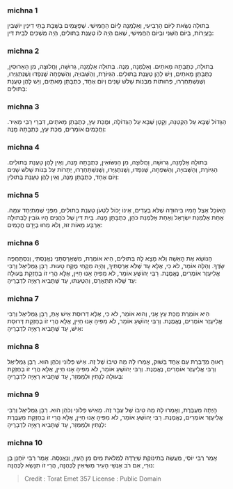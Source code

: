 
### michna 1
בְּתוּלָה נִשֵּׂאת לַיּוֹם הָרְבִיעִי, וְאַלְמָנָה לַיּוֹם הַחֲמִישִׁי. שֶׁפַּעֲמַיִם בַּשַּׁבָּת בָּתֵּי דִינִין יוֹשְׁבִין בָּעֲיָרוֹת, בַּיּוֹם הַשֵּׁנִי וּבַיּוֹם הַחֲמִישִׁי, שֶׁאִם הָיָה לוֹ טַעֲנַת בְּתוּלִים, הָיָה מַשְׁכִּים לְבֵית דִּין: 

### michna 2
בְּתוּלָה, כְּתֻבָּתָהּ מָאתַיִם. וְאַלְמָנָה, מָנֶה. בְּתוּלָה אַלְמָנָה, גְּרוּשָׁה, וַחֲלוּצָה, מִן הָאֵרוּסִין, כְּתֻבָּתָן מָאתַיִם, וְיֵשׁ לָהֶן טַעֲנַת בְּתוּלִים. הַגִּיּוֹרֶת, וְהַשְּׁבוּיָה, וְהַשִּׁפְחָה שֶׁנִּפְדּוּ וְשֶׁנִּתְגַּיְּרוּ, וְשֶׁנִּשְׁתַּחְרְרוּ, פְּחוּתוֹת מִבְּנוֹת שָׁלֹשׁ שָׁנִים וְיוֹם אֶחָד, כְּתֻבָּתָן מָאתַיִם, וְיֵשׁ לָהֶן טַעֲנַת בְּתוּלִים: 

### michna 3
הַגָּדוֹל שֶׁבָּא עַל הַקְּטַנָּה, וְקָטָן שֶׁבָּא עַל הַגְּדוֹלָה, וּמֻכַּת עֵץ, כְּתֻבָּתָן מָאתַיִם, דִּבְרֵי רַבִּי מֵאִיר. וַחֲכָמִים אוֹמְרִים, מֻכַּת עֵץ, כְּתֻבָּתָהּ מָנֶה: 

### michna 4
בְּתוּלָה אַלְמָנָה, גְּרוּשָׁה, וַחֲלוּצָה, מִן הַנִּשּׂוּאִין, כְּתֻבָּתָהּ מָנֶה, וְאֵין לָהֶן טַעֲנַת בְּתוּלִים. הַגִּיּוֹרֶת, וְהַשְּׁבוּיָה, וְהַשִּׁפְחָה, שֶׁנִּפְדּוּ, וְשֶׁנִּתְגַּיְּרוּ, וְשֶׁנִּשְׁתַּחְרְרוּ, יְתֵרוֹת עַל בְּנוֹת שָׁלֹשׁ שָׁנִים וְיוֹם אֶחָד, כְּתֻבָּתָן מָנֶה, וְאֵין לָהֶן טַעֲנַת בְּתוּלִין: 

### michna 5
הָאוֹכֵל אֵצֶל חָמִיו בִּיהוּדָה שֶׁלֹּא בְעֵדִים, אֵינוֹ יָכוֹל לִטְעֹן טַעֲנַת בְּתוּלִים, מִפְּנֵי שֶׁמִּתְיַחֵד עִמָּהּ. אַחַת אַלְמְנַת יִשְׂרָאֵל וְאַחַת אַלְמְנַת כֹּהֵן, כְּתֻבָּתָן מָנֶה. בֵּית דִּין שֶׁל כֹּהֲנִים הָיוּ גוֹבִין לַבְּתוּלָה אַרְבַּע מֵאוֹת זוּז, וְלֹא מִחוּ בְיָדָם חֲכָמִים: 

### michna 6
הַנּוֹשֵׂא אֶת הָאִשָּׁה וְלֹא מָצָא לָהּ בְּתוּלִים, הִיא אוֹמֶרֶת, מִשֶּׁאֵרַסְתַּנִי נֶאֱנַסְתִּי, וְנִסְתַּחֲפָה שָׂדֶךָ. וְהַלָּה אוֹמֵר, לֹא כִי, אֶלָּא עַד שֶׁלֹּא אֵרַסְתִּיךְ, וְהָיָה מִקָּחִי מֶקַּח טָעוּת. רַבָּן גַּמְלִיאֵל וְרַבִּי אֱלִיעֶזֶר אוֹמְרִים, נֶאֱמֶנֶת. רַבִּי יְהוֹשֻׁעַ אוֹמֵר, לֹא מִפִּיהָ אָנוּ חַיִּין, אֶלָּא הֲרֵי זוֹ בְחֶזְקַת בְּעוּלָה עַד שֶׁלֹּא תִתְאָרֵס, וְהִטְעַתּוּ, עַד שֶׁתָּבִיא רְאָיָה לִדְבָרֶיהָ: 

### michna 7
הִיא אוֹמֶרֶת מֻכַּת עֵץ אָנִי, וְהוּא אוֹמֵר, לֹא כִי, אֶלָּא דְרוּסַת אִישׁ אָתְּ, רַבָּן גַּמְלִיאֵל וְרַבִּי אֱלִיעֶזֶר אוֹמְרִים, נֶאֱמֶנֶת. וְרַבִּי יְהוֹשֻׁעַ אוֹמֵר, לֹא מִפִּיהָ אָנוּ חַיִּין, אֶלָּא הֲרֵי זוֹ בְחֶזְקַת דְּרוּסַת אִישׁ, עַד שֶׁתָּבִיא רְאָיָה לִדְבָרֶיהָ: 

### michna 8
רָאוּהָ מְדַבֶּרֶת עִם אֶחָד בַּשּׁוּק, אָמְרוּ לָהּ מַה טִּיבוֹ שֶׁל זֶה. אִישׁ פְּלוֹנִי וְכֹהֵן הוּא. רַבָּן גַּמְלִיאֵל וְרַבִּי אֱלִיעֶזֶר אוֹמְרִים, נֶאֱמֶנֶת. וְרַבִּי יְהוֹשֻׁעַ אוֹמֵר, לֹא מִפִּיהָ אָנוּ חַיִּין, אֶלָּא הֲרֵי זוֹ בְחֶזְקַת בְּעוּלָה לְנָתִין וּלְמַמְזֵר, עַד שֶׁתָּבִיא רְאָיָה לִדְבָרֶיהָ: 

### michna 9
הָיְתָה מְעֻבֶּרֶת, וְאָמְרוּ לָהּ מַה טִּיבוֹ שֶׁל עֻבָּר זֶה. מֵאִישׁ פְּלוֹנִי וְכֹהֵן הוּא. רַבָּן גַּמְלִיאֵל וְרַבִּי אֱלִיעֶזֶר אוֹמְרִים, נֶאֱמֶנֶת. רַבִּי יְהוֹשֻׁעַ אוֹמֵר, לֹא מִפִּיהָ אָנוּ חַיִּין, אֶלָּא הֲרֵי זוֹ בְחֶזְקַת מְעֻבֶּרֶת לְנָתִין וּלְמַמְזֵר, עַד שֶׁתָּבִיא רְאָיָה לִדְבָרֶיהָ: 

### michna 10
אָמַר רַבִּי יוֹסֵי, מַעֲשֶׂה בְתִינוֹקֶת שֶׁיָּרְדָה לְמַלֹּאת מַיִם מִן הָעַיִן, וְנֶאֱנְסָה. אָמַר רַבִּי יוֹחָנָן בֶּן נוּרִי, אִם רֹב אַנְשֵׁי הָעִיר מַשִּׂיאִין לַכְּהֻנָּה, הֲרֵי זוֹ תִנָּשֵׂא לַכְּהֻנָּה: 

>Credit : Torat Emet 357
>License : Public Domain 